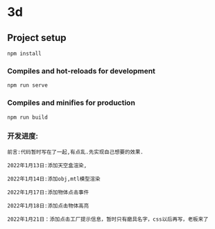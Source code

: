 # 3d

## Project setup
```
npm install
```

### Compiles and hot-reloads for development
```
npm run serve
```

### Compiles and minifies for production
```
npm run build
```

### 开发进度:

```
前言:代码暂时写在了一起,有点乱.先实现自己想要的效果.
```
```
2022年1月13日:添加天空盒渲染,
```
```
2022年1月14日:添加obj,mtl模型渲染
```
```
2022年1月17日:添加物体点击事件
```
```
2022年1月18日:添加点击物体高亮
```
```
2022年1月21日：添加点击工厂提示信息，暂时只有磨具名字，css以后再写，老板来了
```
